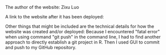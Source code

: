 The author of the website: Zixu Luo

A link to the website after it has been deployed: [
](https://zixujerry.github.io/biostat777-intro-Zixu-Luo/)

Other things that might be included are the technical details for how the website was created and/or deployed: 
Because I encountered "fatal error" when using command "git push" in the command line, I had to find another approach to directly establish a git project in R. Then I used GUI to commit and push to my GitHub repository.

